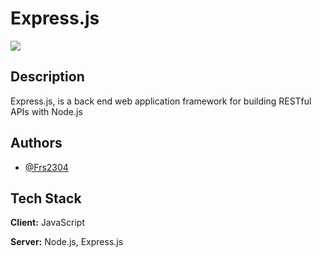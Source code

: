 # Express.js

<img src="https://www.hugeserver.com/kb/wp-content/uploads/2017/12/expresslogo.png">


## Description

Express.js, is a back end web application framework for building RESTful APIs with Node.js


## Authors

- [@Frs2304](https://www.github.com/Frs2304)


## Tech Stack

**Client:** JavaScript

**Server:** Node.js, Express.js
